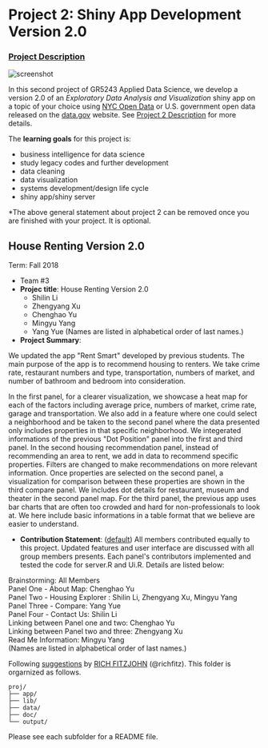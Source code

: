 # Project 2: Shiny App Development Version 2.0

### [Project Description](doc/project2_desc.md)

![screenshot](doc/screenshot2.png)

In this second project of GR5243 Applied Data Science, we develop a version 2.0 of an *Exploratory Data Analysis and Visualization* shiny app on a topic of your choice using [NYC Open Data](https://opendata.cityofnewyork.us/) or U.S. government open data released on the [data.gov](https://data.gov/) website. See [Project 2 Description](doc/project2_desc.md) for more details.  

The **learning goals** for this project is:

- business intelligence for data science
- study legacy codes and further development
- data cleaning
- data visualization
- systems development/design life cycle
- shiny app/shiny server

*The above general statement about project 2 can be removed once you are finished with your project. It is optional.

## House Renting Version 2.0
Term: Fall 2018

+ Team #3
+ **Projec title**: House Renting Version 2.0
	+ Shilin Li
	+ Zhengyang Xu 
	+ Chenghao Yu
	+ Mingyu Yang
	+ Yang Yue
(Names are listed in alphabetical order of last names.)
+ **Project Summary**: 


We updated the app "Rent Smart" developed by previous students. The main purpose of the app is to recommend housing to renters. We take crime rate, restaurant numbers and type, transportation, numbers of market, and number of bathroom and bedroom into consideration.   

In the first panel, for a clearer visualization, we showcase a heat map for each of the factors including average price, numbers of market, crime rate, garage and transportation. We also add in a feature where one could select a neighborhood and be taken to the second panel where the data presented only includes properties in that specific neighborhood. We integerated informations of the previous "Dot Position" panel into the first and third panel. In the second housing recommendation panel, instead of recommending an area to rent, we add in data to recommend specific properties. Filters are changed to make recommendations on more relevant information. Once properties are selected on the second panel, a visualization for comparison between these properties are shown in the third compare panel. We includes dot details for restaurant, museum and theater in the second panel map. For the third panel, the previous app uses bar charts that are often too crowded and hard for non-professionals to look at. We here include basic informations in a table format that we believe are easier to understand. 

+ **Contribution Statement**: ([default](doc/a_note_on_contributions.md)) 
All members contributed equally to this project. Updated features and user interface are discussed with all group members presents. Each panel's contributors implemented and tested the code for server.R and Ui.R. Details are listed below:

Brainstorming: All Members  
Panel One - About Map: Chenghao Yu  
Panel Two - Housing Explorer : Shilin Li, Zhengyang Xu, Mingyu Yang  
Panel Three - Compare: Yang Yue  
Panel Four - Contact Us: Shilin Li  
Linking between Panel one and two: Chenghao Yu   
Linking between Panel two and three: Zhengyang Xu  
Read Me Information: Mingyu Yang   
(Names are listed in alphabetical order of last names.)

Following [suggestions](http://nicercode.github.io/blog/2013-04-05-projects/) by [RICH FITZJOHN](http://nicercode.github.io/about/#Team) (@richfitz). This folder is orgarnized as follows.

```
proj/
├── app/
├── lib/
├── data/
├── doc/
└── output/
```

Please see each subfolder for a README file.
